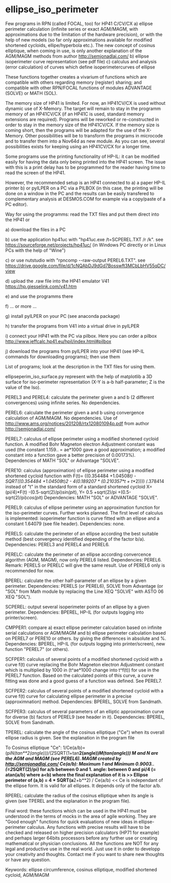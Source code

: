 # ellipse_iso_perimeter
Few programs in RPN (called FOCAL, too) for HP41 C/CV/CX 
a) ellipse perimeter calculation (infinite series or exact AGM/MAGM, with approximations due to the limitation of the hardware precision), 
     or with the help of new models (so far only approximations available for modified shortened cycloids, ellipe/hyperbola etc.).
     The new concept of cosinus elliptique, when coming in use, is only another explanation of the AGM/MAGM methods from author http://semjonadlaj.com/
b) ellipse isoperimeter curve representation (see pdf file)
c) calculus and analysis (error calculation) of curves which define isoperimetercurves of ellipse


These functions together creates a vivarium of functions which are compatible with others regarding memory (register) sharing; 
and compatible with other RPN/FOCAL functions of modules ADVANTAGE (SOLVE) or MATH (SOL).


The memory size of HP41 is limited. 
For now, an HP41CV/CX is used without dynamic use of X-Memory. 
The target will remain to stay in the programm memory of an HP41CV/CX 
(if an HP41C is used, standard memory extensions are required). 
Programs will be reworked or re-constructed in order to stay in the memory size of the HP41CV/CX. 
If the memory size is coming short, then the programs will be adapted for the use of the X-Memory. 
Other possibilities will be to transform the programs in microcode and to transfer them into a Nov64d as new module. 
As you can see, several possibilities exists for keeping using an HP41CV/CX for a longer time.


Some programs use the printing functionality of HP-IL: it can be modified easily for having the data only being printed into the HP41 screen. The issue with this is a print delay has to be programmed for the reader having time to read the screen of the HP41.


However, the recommended setup is an HP41 connected to 
a) a paper HP-IL printer 
b) or pyILPER on a PC via a PILBOX 
(in this case, the printing will be done on a window in the PC and the results can be easily transfered to complementary analysis 
at DESMOS.COM for example via a copy/paste of a PC editor).


Way for using the programms: read the TXT files and put them direct into the HP41 or

a) download the files in a PC

b) use the application hp41uc with "hp41uc.exe /t=SCPEREL.TXT /r /k". see https://sourceforge.net/projects/hp41uc/ 
   (in Windows PC directly or in Linux PCs with the help of "Wine")
   
c) or use nutstudio with "rpncomp --raw-output PEREL6.TXT". see https://drive.google.com/file/d/1cNQAbDJ9dGd7Bosswft3MCbLbHV55qDC/view
   
d) upload the .raw file into the HP41 emulator V41 https://hp.giesselink.com/v41.htm

e) and use the programms there

f) ... or more ...

g) install pyILPER on your PC (see anaconda package)

h) transfer the programs from V41 into a virtual drive in pyILPER

i) connect your HP41 with the PC via pilbox. Here you can order a pilbox http://www.jeffcalc.hp41.eu/hpil/index.html#pilbox

j) download the programs from pyILPER into your HP41 (see HP-IL commands for downloading programs); then use them


List of programs; look at the description in the TXT files for using them.


ellipseperim_iso_surface.py
represent with the help of matplotlib a 3D surface for iso-perimeter representation (X-Y is a-b half-parameter; Z is the value of the Iso).


PEREL3 and PEREL4: calculate the perimeter given a and b (2 different convergences) using infinite series. 
No dependencies.


PEREL6: calculate the perimeter given a and b using convergence calculation of AGM/MAGM. 
No dependencies.
Use of http://www.ams.org/notices/201208/rtx120801094p.pdf from author http://semjonadlaj.com/


PEREL7: calculus of ellipse perimeter using a modified shortened cycloid function. A modified Bohr Magneton electron Adjustment constant was used 
(the constant 1.159.. = ae*1000 gave a good approximation; a modified constant into a function gave a better precision of 0.00173%).
Dependencies of MATH "SOL" or Advantage "SOLVE".


PERE10: calculus (approximation) of ellipse perimeter using a modified shortened cycloid function
with F(t)= ((0.354484 +1.04508*t) - SQRT((0.354484 +1.04508*t)**2  - 4*(0.189207 * (0.210357*t + t**2)))) /.378414 instead of "t" in the 
standard form of a standard shortened cycloid X= (pi/4)*F(t) -(0.5-sqrt(2)/pi)*sin(pi*t), Y= 0.5 +sqrt(2)/pi +(0.5-sqrt(2)/pi)*cos(pi*t)
Dependencies: MATH "SOL" or ADVANTAGE "SOLVE".


PEREL9: calculus of ellipse perimeter using an approximation function for the iso-perimeter curves. Further works planned. 
The first level of calculus is implemented: isoperimeter function is curve fitted with an ellipse and a constant 1.64079 (see file header).
Dependencies: none.


PERELS: calculate the perimeter of an ellipse according the best suitable method (best convergency identified depending of the factor b/a). 
Dependencies: PEREL3 and PEREL4 and PEREL6.


PERELC: calculate the perimeter of an ellipse according convercence algorithm (AGM, MAGM), now only PEREL6 listed.
Dependencies: PEREL6.
Remark: PERELS or PERELC will give the same result. Use of PEREL6 only is recommended for now.


BPEREL: calculate the other half-parameter of an ellipse by a given perimeter. 
Dependencies: PERELS (or PEREL6), SOLVE from Advantage 
(or "SOL" from Math module by replacing the Line 
XEQ "SOLVE" 
with 
ASTO 06
XEQ "SOL").


SCPEREL: output several isoperimeter points of an ellipse by a given perimeter. 
Dependencies: BPEREL, HP-IL (for outputs logging into printer/screen).


CMPPER1: compare 
a) exact ellipse perimeter calculation based on infinite serial calculations or AGM/MAGM and 
b) ellipse perimeter calculation based on PEREL7 or PERE10 or others.
by giving the differences in absolute and %.
Dependencies: BPEREL, HP-IL (for outputs logging into printer/screen), new function "PEREL7" (or others).


SCFPER1: calculus of several points of a modified shortened cycloid with a curve f(t) curve replacing the Bohr Magneton electron Adjustment constant 
which is multiplied by 1000 in (t^ae*1000 change into t^f(t)) for use in the PEREL7 function. 
Based on the calculated points of this curve, a curve fitting was done and a good guess of a function was defined. See PEREL7.


SCFPER2: calculus of several points of a modified shortened cycloid with a curve f(t) curve for calculating ellipse perimeter 
in a precise (approximnation) method.
Dependencies: BPEREL, SOLVE from Sandmath. 


SCFPER3: calculus of several parameters of an elliptic approximation curve for diverse (b) factors of PEREL9 (see header in it).
Dependencies: BPEREL, SOLVE from Sandmath. 


TPEREL: calculate the angle of the cosinus elliptique ("Ce") when its overall ellipse radius is given. See the explanation in the program file

To Cosinus elliptique "Ce": 1/Ce(a/b)=(pi*N(tan**2(angle)))/(2*SQRT(1+tan**2(angle))*M(tan(angle)))
M and N are the AGM and MAGM (see PEREL6). MAGM created by http://semjonadlaj.com/
Ce(a/b): Maximum 1 and Minimum 0.9003.. (=2*SQRT(2)/pi) for a/b between 0 and 1.
angle: between 0 and pi/4 (= atan(a/b) where a<b)
where the final explanation of it is >> Ellipse perimeter of (a,b) = 4 * SQRT(a**2+b**2) / Ce(a/b) <<
Ce is independant of the ellipse form. It is valid for all ellipses. It depends only of the factor a/b.


RPEREL: calculate the radius of the cosinus elliptique when its angle is given (see TPEREL and the explanation in the program file).


Final word: 
these functions which can be used in the HP41 must be understood in the terms of mocks in the area of agile working. 
They are "Good enough" functions for quick evaluations of new ideas in ellipse-perimeter calculus.
Any functions with precise results will have to be checked and released on higher precision calculators (HP71 for example) 
and perhaps larger 64bits processors before any further use or creating mathematical or physician conclusions.
All the functions are NOT for any legal and productive use in the real world. Just use it in order to developp your creativity and thoughts.
Contact me if you want to share new thoughts or have any question.


Keywords: ellipse circumference, cosinus elliptique, modified shortened cycloid, AGM/MAGM
